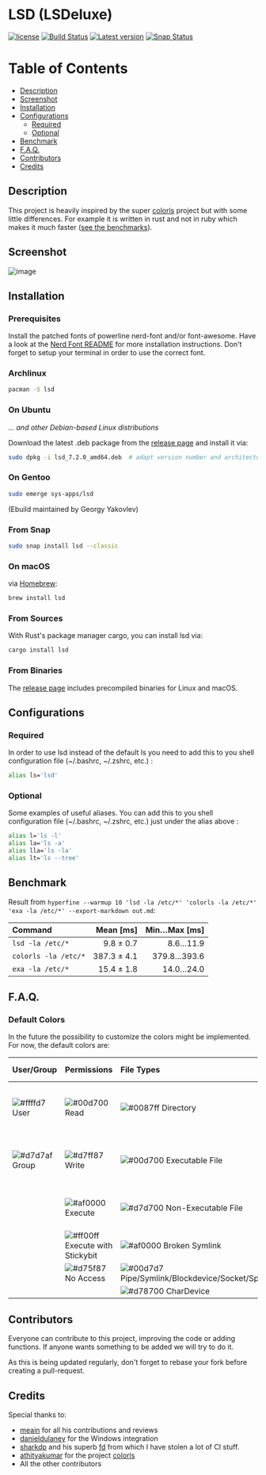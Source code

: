 # LSD (LSDeluxe)

[![license](http://img.shields.io/badge/license-Apache%20v2-orange.svg)](https://raw.githubusercontent.com/Peltoche/ical-rs/master/LICENSE)
[![Build Status](https://travis-ci.org/Peltoche/lsd.svg?branch=master)](https://travis-ci.org/Peltoche/lsd)
[![Latest version](https://img.shields.io/crates/v/lsd.svg)](https://crates.io/crates/lsd)
[![Snap Status](https://build.snapcraft.io/badge/Peltoche/lsd.svg)](https://build.snapcraft.io/user/Peltoche/lsd)

# Table of Contents

- [Description](#description)
- [Screenshot](#screenshot)
- [Installation](#installation)
- [Configurations](#configurations)
  * [Required](#required)
  * [Optional](#optional)
- [Benchmark](#benchmark)
- [F.A.Q.](#faq)
- [Contributors](#contributors)
- [Credits](#credits)

## Description

This project is heavily inspired by the super [colorls](https://github.com/athityakumar/colorls)
project but with some little differences.  For example it is written in rust and not in ruby which makes it much faster ([see the benchmarks](#benchmark)).

## Screenshot

![image](https://raw.githubusercontent.com/Peltoche/lsd/assets/screen_lsd.png)

## Installation

### Prerequisites

Install the patched fonts of powerline nerd-font and/or font-awesome. Have a look at the [Nerd Font README](https://github.com/ryanoasis/nerd-fonts/blob/master/readme.md) for more installation instructions. Don't forget to setup your terminal in order to use the correct font.

### Archlinux

```sh
pacman -S lsd
```

### On Ubuntu

_... and other Debian-based Linux distributions_

Download the latest .deb package from the [release page](https://github.com/Peltoche/lsd/releases) and install it via:

```sh
sudo dpkg -i lsd_7.2.0_amd64.deb  # adapt version number and architecture
```

### On Gentoo
```sh
sudo emerge sys-apps/lsd
```
(Ebuild maintained by Georgy Yakovlev)

### From Snap

```sh
sudo snap install lsd --classic
```

### On macOS

via [Homebrew](https://brew.sh/):

```sh
brew install lsd
```

### From Sources

With Rust's package manager cargo, you can install lsd via:

```sh
cargo install lsd
```

### From Binaries

The [release page](https://github.com/Peltoche/lsd/releases) includes precompiled binaries for Linux and macOS.


## Configurations

### Required

In order to use lsd instead of the default ls you need to add this to you shell
configuration file  (~/.bashrc, ~/.zshrc, etc.) :

  ```sh
  alias ls='lsd'
  ```

### Optional

Some examples of useful aliases. You can add this to you shell configuration
file  (~/.bashrc, ~/.zshrc, etc.) just under the alias above :

  ```sh
  alias l='ls -l'
  alias la='ls -a'
  alias lla='ls -la'
  alias lt='ls --tree'
  ```


## Benchmark

Result from `hyperfine --warmup 10 'lsd -la /etc/*' 'colorls -la /etc/*' 'exa -la /etc/*' --export-markdown out.md`:

| Command | Mean [ms] | Min…Max [ms] |
|:---|---:|---:|
| `lsd -la /etc/*` | 9.8 ± 0.7 | 8.6…11.9 |
| `colorls -la /etc/*` | 387.3 ± 4.1 | 379.8…393.6 |
| `exa -la /etc/*` | 15.4 ± 1.8 | 14.0…24.0 |

## F.A.Q.

### Default Colors

In the future the possibility to customize the colors might be implemented.
For now, the default colors are:

| User/Group | Permissions | File Types | Last time Modified | File Size |
|:---|:---|:---|:---|:---|
|![#ffffd7](https://placehold.it/17/ffffd7/000000?text=+) User|![#00d700](https://placehold.it/17/00d700/000000?text=+) Read |![#0087ff](https://placehold.it/17/0087ff/000000?text=+) Directory|![#00d700](https://placehold.it/17/00d700/000000?text=+) within the last hour|![#ffffaf](https://placehold.it/17/ffffaf/000000?text=+) Small File|
|![#d7d7af](https://placehold.it/17/d7d7af/000000?text=+) Group|![#d7ff87](https://placehold.it/17/d7ff87/000000?text=+) Write|![#00d700](https://placehold.it/17/00d700/000000?text=+) Executable File|![#00d787](https://placehold.it/17/00d787/000000?text=+) within the last day|![#ffaf87](https://placehold.it/17/ffaf87/000000?text=+) Medium File|
||![#af0000](https://placehold.it/17/af0000/000000?text=+) Execute|![#d7d700](https://placehold.it/17/d7d700/000000?text=+) Non-Executable File|![#00af87](https://placehold.it/17/00af87/000000?text=+) older|![#d78700](https://placehold.it/17/d78700/000000?text=+) Large File|
||![#ff00ff](https://placehold.it/17/ff00ff/000000?text=+) Execute with Stickybit|![#af0000](https://placehold.it/17/af0000/000000?text=+) Broken Symlink||![#ffffff](https://placehold.it/17/ffffff/000000?text=+) Non File|
||![#d75f87](https://placehold.it/17/d75f87/000000?text=+) No Access|![#00d7d7](https://placehold.it/17/00d7d7/000000?text=+) Pipe/Symlink/Blockdevice/Socket/Special|||
|||![#d78700](https://placehold.it/17/d78700/000000?text=+) CharDevice|||



## Contributors

Everyone can contribute to this project, improving the code or adding functions. If anyone wants something to be added we will try to do it.

As this is being updated regularly, don't forget to rebase your fork before creating a pull-request.

## Credits

Special thanks to:

- [meain](https://github.com/meain) for all his contributions and reviews
- [danieldulaney](https://github.com/danieldulaney) for the Windows integration
- [sharkdp](https://github.com/sharkdp) and his superb [fd](https://github.com/sharkdp/fd) from which I have stolen a lot of CI stuff.
- [athityakumar](https://github.com/athityakumar) for the project [colorls](https://github.com/athityakumar/colorls)
- All the other contributors
